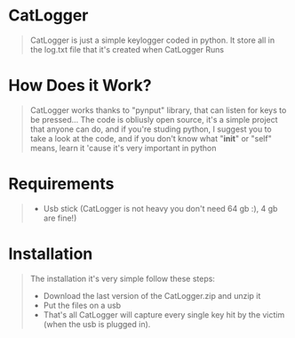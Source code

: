 # CatLogger
> CatLogger is just a simple keylogger coded in python.
> It store all in the log.txt file that it's created when CatLogger Runs

# How Does it Work?
> CatLogger works thanks to "pynput" library, that can listen for keys to be pressed...
> The code is obliusly open source, it's a simple project that anyone can do, and if you're studing python, I suggest you to take a look at the code, and if you don't know what "__init__" or "self" means, learn it 'cause it's very important in python

# Requirements
> - Usb stick (CatLogger is not heavy you don't need 64 gb :), 4 gb are fine!)

# Installation
> The installation it's very simple follow these steps:
> - Download the last version of the CatLogger.zip and unzip it
> - Put the files on a usb
> - That's all
> CatLogger will capture every single key hit by the victim (when the usb is plugged in).
